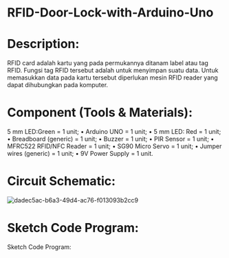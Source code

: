 # RFID-Door-Lock-with-Arduino-Uno
# Description:
RFID card adalah kartu yang pada permukannya ditanam label atau tag RFID. Fungsi tag RFID tersebut adalah untuk menyimpan suatu data. Untuk memasukkan data pada kartu tersebut diperlukan mesin RFID reader yang dapat dihubungkan pada komputer.
# Component (Tools & Materials):
5 mm LED:Green = 1 unit; • Arduino UNO = 1 unit; • 5 mm LED: Red = 1 unit; • Breadboard (generic) = 1 unit; • Buzzer = 1 unit; • PIR Sensor = 1 unit; • MFRC522 RFID/NFC Reader = 1 unit; • SG90 Micro Servo = 1 unit; • Jumper wires (generic) = 1 unit; • 9V Power Supply = 1 unit.
# Circuit Schematic:
![dadec5ac-b6a3-49d4-ac76-f013093b2cc9](https://github.com/user-attachments/assets/e9f5b80a-fbd5-4438-9833-677d8427c80e)
# Sketch Code Program:
Sketch Code Program:
